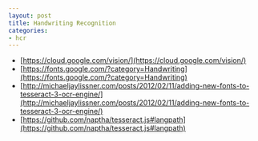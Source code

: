 ```yaml
---
layout: post
title: Handwriting Recognition
categories:
- hcr
---
```


* [https://cloud.google.com/vision/](https://cloud.google.com/vision/)
* [https://fonts.google.com/?category=Handwriting](https://fonts.google.com/?category=Handwriting)
* [http://michaeljaylissner.com/posts/2012/02/11/adding-new-fonts-to-tesseract-3-ocr-engine/](http://michaeljaylissner.com/posts/2012/02/11/adding-new-fonts-to-tesseract-3-ocr-engine/)
* [https://github.com/naptha/tesseract.js#langpath](https://github.com/naptha/tesseract.js#langpath)